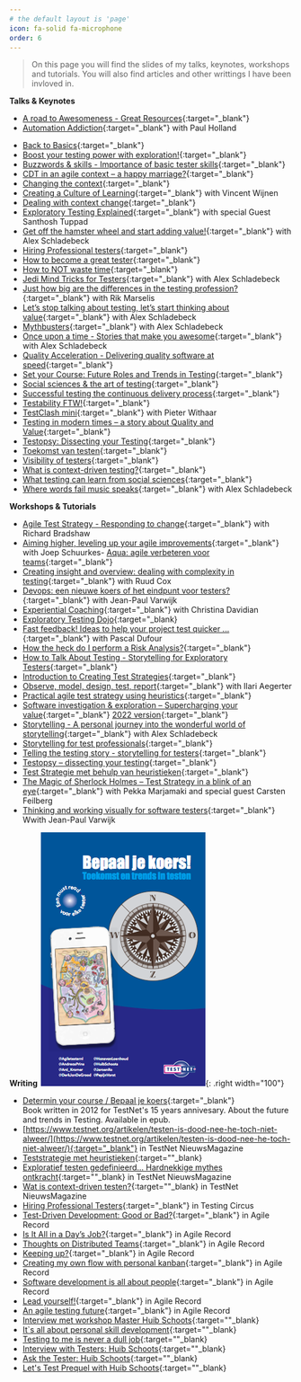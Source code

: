 ```yaml
---
# the default layout is 'page'
icon: fa-solid fa-microphone
order: 6
---
```


<blockquote class="prompt-info">On this page you will find the slides of my talks, keynotes, workshops and tutorials. You will also find articles and other writtings I have been invloved in.</blockquote>

**Talks & Keynotes**
- [A road to Awesomeness - Great Resources](/assets/files/Great-resources-a-road-to-awesomeness-TestBashManchester2016-HuibSchoots%20-Updated%20-version.pdf){:target="_blank"}
- [Automation Addiction](/assets/files/Automation%20Addiction%20-%20ATD%202023%20-%20Paul%20Holland%20and%20Huib%20Schoots.pdf){:target="_blank"} with Paul Holland
<!--- [Bad-gile: the gameshow](){:target="_blank"} with BArt Knaack & Alex Schladebeck --> 
- [Back to Basics](/assets/files/Back-to-Basics-Noordertest2024-HuibSchoots.pdf){:target="_blank"}
- [Boost your testing power with exploration!](/assets/files/Exploratory-testing-HuibSchoots-DutchTestingDay2012.pdf){:target="_blank"}
- [Buzzwords & skills - Importance of basic tester skills](/assets/files/Buzzwords-and-skills-AgileTDOpenAir2023-HuibSchoots.pdf){:target="_blank"}
- [CDT in an agile context – a happy marriage?](/assets/files/Happy-Marriage-TestBash2014-HuibSchoots.pdf){:target="_blank"}
- [Changing the context](/assets/files/Changing-the-context-ATD2012.pdf){:target="_blank"}
- [Creating a Culture of Learning](/assets/files/Creating-a-culture-of-learning-VincentWijnen-HuibSchoots-ATD2022.pdf){:target="_blank"} with Vincent Wijnen
- [Dealing with context change](/assets/files/Dealing-With-Context-Change-HuibSchoots-CopenhagenContext2015.pdf){:target="_blank"}
- [Exploratory Testing Explained](/assets/files/ET%20Explained%20-%20ExpoQA%202018%20-%20Huib%20Schoots.pdf){:target="_blank"} with special Guest Santhosh Tuppad
- [Get off the hamster wheel and start adding value!](/assets/files/Get%20off%20the%20hamster%20wheel%20and%20start%20adding%20value%20-%20Huib%20Schoots%20-%20Alex%20Schladebeck%20-%20ATD%202018.pdf){:target="_blank"} with Alex Schladebeck
- [Hiring Professional testers](/assets/files/Hiring-professional-testers-Webinar%20EuroStar2014.pdf){:target="_blank"}
- [How to become a great tester](/assets/files/How-to-become-a-great-tester-EuroSTAR2013-HuibSchoots.pdf){:target="_blank"}
- [How to NOT waste time](/assets/files/How-to-not-waste-time-OnlineTestConf2022-HuibSchoots.pdf){:target="_blank"}
- [Jedi Mind Tricks for Testers](/assets/files/JediMindTricks%20-%20TestBash%20Manchester%20-%20Alex%20Schladebeck%20-%20Huib%20Schoots.pdf){:target="_blank"} with Alex Schladebeck
- [Just how big are the differences in the testing profession?](/assets/files/Just-how-big-are-the-differences-in-testing-TestNetVoorjaarevenement2024-RikMarselis-HuibSchoots.pdf){:target="_blank"} with Rik Marselis
- [Let’s stop talking about testing, let’s start thinking about value](/assets/files/Let’s%20stop%20talking%20about%20Testing,%20let’s%20start%20thinking%20about%20value%20-%20ExpoQA%202018%20-%20Alex%20Schladebeck%20and%20Huib%20Schoots.pdf){:target="_blank"} with Alex Schladebeck
- [Mythbusters](/assets/files/Mythbusters-AgileTestingDayNL-HuibSchoots-AlexSchladebeck.pdf){:target="_blank"} with Alex Schladebeck
- [Once upon a time - Stories that make you awesome](/assets/files/Keynote%20-%20Stories%20that%20make%20you%20awesome%20-%20ATD%202016%20-%20Alex%20Schladebeck%20and%20Huib%20Schoots.pdf){:target="_blank"} with Alex Schladebeck
- [Quality Acceleration - Delivering quality software at speed](/assets/files/Quality-Acceleration-delivering-quality-software-at-speed-Inflectracon2020-HuibSchoots.pdf){:target="_blank"}
- [Set your Course: Future Roles and Trends in Testing](/assets/files/Set-your-course-HuibSchoots-LetsTest2013.pdf){:target="_blank"}
- [Social sciences & the art of testing](/assets/files/Social-sciences-and-the-art-of-testing-CAST2014-Huib%20Schoots.pdf){:target="_blank"}
- [Successful testing the continuous delivery process](/assets/files/Continuous-Delivery-test-automation-day.pdf){:target="_blank"}
- [Testability FTW!](/assets/files/Testability-FTW-Apil2016-HuibSchoots.pdf){:target="_blank"}
- [TestClash mini](/assets/files/Testclash_Mini.pdf){:target="_blank"} with Pieter Withaar
- [Testing in modern times – a story about Quality and Value](/assets/files/Testing%20in%20modern%20times%20-%20a%20story%20about%20Quality%20and%20Value%20-%20Oredev%202022.pdf){:target="_blank"}
- [Testopsy: Dissecting your Testing](/assets/files/Testopsy-ETC2017-HuibSchoots.pdf){:target="_blank"}
- [Toekomst van testen](/assets/files/Toekomst-testen%2020111004.pdf){:target="_blank"}
- [Visibility of testers](/assets/files/Visibility-of-testers-AgileTDOpenAir2023-HuibSchoots.pdf){:target="_blank"}
- [What is context-driven testing?](/assets/files/What-is-CDT-TestNet-Najaarsevenement2013-HuibSchoots.pdf){:target="_blank"}
- [What testing can learn from social sciences](/assets/files/What-testing-can-learn-from-social-sciences-BTD2013.pdf){:target="_blank"}
- [Where words fail music speaks](/assets/files/Where%20words%20fail%20music%20speaks%20-%20ATD%20Potsdam%202015%20-%20Huib%20Schoots%20&%20Alex%20Schladebeck.pdf){:target="_blank"} with Alex Schladebeck

**Workshops & Tutorials**
- [Agile Test Strategy - Responding to change](/assets/files/Agile-Test-Strategy-Responding-to-change.pdf){:target="_blank"} with Richard Bradshaw
- [Aiming higher, leveling up your agile improvements](/assets/files/Aiming%20Higher%20-%20ATD%202017%20-%20Huib%20Schoots%20and%20Joep%20Schuurkes.pdf){:target="_blank"} with Joep Schuurkes- [Aqua: agile verbeteren voor teams](/assets/files/Aqua%20-%20agile%20Improvement%20-%20TestNet%20Zomerworkshops%202017%20-%20Huib%20Schoots.pdf){:target="_blank"}
- [Creating insight and overview: dealing with complexity in testing](/assets/files/Creating%20insight%20and%20overview%20-%20Dealing%20with%20complexity%20in%20testing%20-%20Copenhagencontext%202017.pdf){:target="_blank"} with Ruud Cox
- [Devops: een nieuwe koers of het eindpunt voor testers?](/assets/files/devops%20-%20een%20nieuwe%20koers%20of%20het%20eindpunt%20voor%20testers%20-%20TestNet%20Voorjaar%202017%20-%20JeanPaulVarwijk%20-%20HuibSchoots.pdf){:target="_blank"} with Jean-Paul Varwijk
- [Experiential Coaching](/assets/files/Flips%20-%20Experiential%20Coaching%20-%20ATD%202019.pdf){:target="_blank"} with Christina Davidian
- [Exploratory Testing Dojo](/assets/files/Testing-Dojo-NTD2014.pdf){:target="_blank}
- [Fast feedback! Ideas to help your project test quicker ... ](/assets/files/Fast-Feedback-HuibSchoots-PascalDufour-AgileTestingDays2013.pdf){:target="_blank"} with Pascal Dufour
- [How the heck do I perform a Risk Analysis?](/assets/files/How-the-heck-do-I-perform-a-Risk-Analysis-ATD2020-HuibSchoots-PaulHolland.pdf){:target="_blank"}
- [How to Talk About Testing - Storytelling for Exploratory Testers](/assets/files/How-to-Talk-About-Testing-Storytelling-for-Exploratory-Testers-99min-MoT.pdf){:target="_blank"}
- [Introduction to Creating Test Strategies](/assets/files/Introduction-to-creating-test-strategies-99min-MoT.pdf){:target="_blank"}
- [Observe, model, design, test, report](https://www.dropbox.com/scl/fi/ejfz7r3y546ik5360ztuc/OBSERVE-MODEL-DESIGN-TEST-REPORT-v3.pdf?rlkey=itphz6ej2m73ccz3xfu9wti6p&st=6u0p3e0l&dl=0){:target="_blank"} with Ilari Aegerter
- [Practical agile test strategy using heuristics](/assets/files/Workshop-Test-Strategy-AgileTestingDays2014-HuibSchoots.pdf){:target="_blank"}
- [Software investigation & exploration – Supercharging your value](/assets/files/Software%20investigation%20and%20exploration%20-%20Supercharging%20your%20value%20-%20ATD%20USA%202019%20-%20Huib%20Schoots%20and%20Alex%20Schladeback.pdf){:target="_blank"} [2022 version](/assets/files/Software%20investigation%20&%20exploration%20%20-%20%20Supercharging%20your%20value%20-%20ATD%20USA%202022.pdf){:target="_blank"}
- [Storytelling - A personal journey into the wonderful world of storytelling](/assets/files/Workshop%20Storytelling%20-%20ATD%20USA%202018%20-%20Alex%20Schladebeck%20-%20Huib%20Schoots.pdf){:target="_blank"} with Alex Schladebeck
- [Storytelling for test professionals](/assets/files/Slides%20Workshop%20Storytelling%20LTGW%202017%20Huib%20Schoots.pdf){:target="_blank"}
- [Telling the testing story - storytelling for testers](/assets/files/Telling%20the%20testing%20story%20-%20storytelling%20for%20testers%20-%20Huib%20Schoots%20-%20TestNet%20Voorjaar%202015.pdf){:target="_blank"}
- [Testopsy – dissecting your testing](/assets/files/TestOpsy%20-%20ATD%202017%20-%20Huib%20Schoots%20and%20Alex%20Schladebeck.pdf){:target="_blank"}
- [Test Strategie met behulp van heuristieken](/assets/files/Teststrategie-met-heuristieken-TestNetNieuws-Huib-Schoots.pdf){:target="_blank"}
- [The Magic of Sherlock Holmes – Test Strategy in a blink of an eye](/assets/files/magic-of-sherlock-holmes.pdf){:target="_blank"} with Pekka Marjamaki and special guest Carsten Feilberg
- [Thinking and working visually for software testers](/assets/files/Thinking-and-working-visually-for-software-testers-LetsTest2013.pdf){:target="_blank"} Wwith Jean-Paul Varwijk

**Writing**
![Bepaal je koers](/assets/img/bepaaljekoers.png){: .right width="100"}
- [Determin your course / Bepaal je koers](/assets/files/testnet_bepaal_je_koers.epub){:target="_blank"}<br>
    Book written in 2012 for TestNet's 15 years annivesary. About the future and trends in Testing. Available in epub.
- [https://www.testnet.org/artikelen/testen-is-dood-nee-he-toch-niet-alweer/](https://www.testnet.org/artikelen/testen-is-dood-nee-he-toch-niet-alweer/){:target="_blank"} in TestNet NieuwsMagazine
- [Teststrategie met heuristieken](/assets/files/Teststrategie-met-heuristieken-TestNetNieuws-Huib-Schoots.pdf){:target=""_blank}
- [Exploratief testen gedefinieerd... Hardnekkige mythes ontkracht](/assets/files/Exploratief-testen-gedefinieerd-TestNetNieuws-HuibSchoots.pdf){:target=""_blank} in TestNet NieuwsMagazine
- [Wat is context-driven testen?](/assets/files/Wat-is-Context-driven-Testen-TestNetNieuws-HuibSchoots.pdf){:target=""_blank} in TestNet NieuwsMagazine
- [Hiring Professional Testers](/assets/files/Testing-Circus-Vol5-Edition07-July-2014-Hiring-Professional-Testers-Huib.pdf){:target="_blank"} in Testing Circus
- [Test-Driven Development: Good or Bad?](/assets/files/agilerecord_june2014.pdf){:target="_blank"} in Agile Record
- [Is It All in a Day’s Job?](/assets/files/agilerecord_17_schoots.pdf){:target="_blank"} in Agile Record
- [Thoughts on Distributed Teams](/assets/files/agilerecord_15_schoots.pdf){:target="_blank"} in Agile Record
- [Keeping up?](/assets/files/agilerecord_14_schoots.pdf){:target="_blank"} in Agile Record
- [Creating my own flow with personal kanban](/assets/files/agilerecord_13_schoots.pdf){:target="_blank"} in Agile Record
- [Software development is all about people](/assets/files/agilerecord_12_schoots.pdf){:target="_blank"} in Agile Record
- [Lead yourself!](/assets/files/agilerecord_10_schoots.pdf){:target="_blank"} in Agile Record
- [An agile testing future](/assets/files/agilerecord_09_schoots.pdf){:target="_blank"} in Agile Record
- [Interview met workshop Master Huib Schoots](/assets/files/Interview_Huib_Schoots_TNN_2015.pdf){:target=""_blank}
- [It`s all about personal skill development](https://www.a1qa.com/blog/its-all-about-personal-skill-develop/){:target=""_blank}
- [Testing to me is never a dull job](https://www.a1qa.com/blog/testing-to-me-is-never-a-dull-job-interview-with-huib-schoots-part-1/){:target=""_blank}
- [Interview with Testers: Huib Schoots](/assets/files/Testing-Circus-Vol5-Edition07-July-2014-Interview-Huib.pdf){:target=""_blank}
- [Ask the Tester: Huib Schoots](/assets/files/STPQATEST062012.pdf){:target=""_blank}
- [Let's Test Prequel with Huib Schoots](https://www.shino.de/2012/03/18/lets-test-prequel-with-huib-schoots/){:target=""_blank}